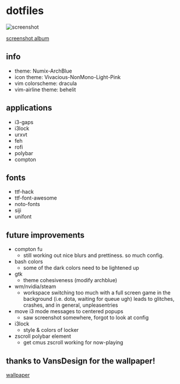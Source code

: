 # dotfiles

![screenshot](http://i.imgur.com/PpsgzjO.png)

[screenshot album](https://imgur.com/a/fGqVk)

## info
* theme: Numix-ArchBlue
* icon theme: Vivacious-NonMono-Light-Pink
* vim colorscheme: dracula
* vim-airline theme: behelit

## applications
* i3-gaps
* i3lock
* urxvt
* feh
* rofi 
* polybar 
* compton

## fonts
* ttf-hack
* ttf-font-awesome
* noto-fonts
* siji
* unifont

## future improvements
* compton fu
  - still working out nice blurs and prettiness. so much config.
* bash colors
  - some of the dark colors need to be lightened up
* gtk
  - theme cohesiveness (modify archblue)
* wm/nvidia/steam
  - workspace switching too much with a full screen game in the background (i.e. dota, waiting for queue ugh) leads to glitches, crashes, and in general, unpleasentries 
* move i3 mode messages to centered popups
  -  saw screenshot somewhere, forgot to look at config 
* i3lock
  - style & colors of locker
* zscroll polybar element
  - get cmus zscroll working for now-playing

## thanks to VansDesign for the wallpaper!
[wallpaper](https://www.reddit.com/r/wallpapers/comments/5jzzir/low_poly_wall_i_created_inspired_by_a_game_called/)
